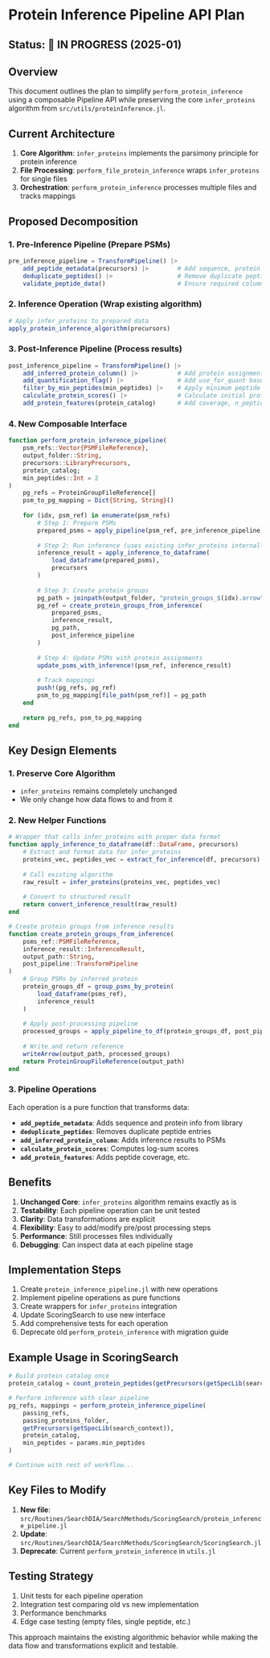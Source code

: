 # Protein Inference Pipeline API Plan

## Status: 🚧 IN PROGRESS (2025-01)

## Overview

This document outlines the plan to simplify `perform_protein_inference` using a composable Pipeline API while preserving the core `infer_proteins` algorithm from `src/utils/proteinInference.jl`.

## Current Architecture

1. **Core Algorithm**: `infer_proteins` implements the parsimony principle for protein inference
2. **File Processing**: `perform_file_protein_inference` wraps `infer_proteins` for single files
3. **Orchestration**: `perform_protein_inference` processes multiple files and tracks mappings

## Proposed Decomposition

### 1. Pre-Inference Pipeline (Prepare PSMs)

```julia
pre_inference_pipeline = TransformPipeline() |>
    add_peptide_metadata(precursors) |>        # Add sequence, protein info from precursor_idx
    deduplicate_peptides() |>                  # Remove duplicate peptide-protein pairs
    validate_peptide_data()                    # Ensure required columns exist
```

### 2. Inference Operation (Wrap existing algorithm)

```julia
# Apply infer_proteins to prepared data
apply_protein_inference_algorithm(precursors) 
```

### 3. Post-Inference Pipeline (Process results)

```julia
post_inference_pipeline = TransformPipeline() |>
    add_inferred_protein_column() |>           # Add protein assignments to PSMs
    add_quantification_flag() |>               # Add use_for_quant based on inference
    filter_by_min_peptides(min_peptides) |>    # Apply minimum peptide filter
    calculate_protein_scores() |>              # Calculate initial protein scores
    add_protein_features(protein_catalog)      # Add coverage, n_peptides, etc.
```

### 4. New Composable Interface

```julia
function perform_protein_inference_pipeline(
    psm_refs::Vector{PSMFileReference},
    output_folder::String,
    precursors::LibraryPrecursors,
    protein_catalog;
    min_peptides::Int = 2
)
    pg_refs = ProteinGroupFileReference[]
    psm_to_pg_mapping = Dict{String, String}()
    
    for (idx, psm_ref) in enumerate(psm_refs)
        # Step 1: Prepare PSMs
        prepared_psms = apply_pipeline(psm_ref, pre_inference_pipeline)
        
        # Step 2: Run inference (uses existing infer_proteins internally)
        inference_result = apply_inference_to_dataframe(
            load_dataframe(prepared_psms), 
            precursors
        )
        
        # Step 3: Create protein groups
        pg_path = joinpath(output_folder, "protein_groups_$(idx).arrow")
        pg_ref = create_protein_groups_from_inference(
            prepared_psms,
            inference_result,
            pg_path,
            post_inference_pipeline
        )
        
        # Step 4: Update PSMs with protein assignments
        update_psms_with_inference!(psm_ref, inference_result)
        
        # Track mappings
        push!(pg_refs, pg_ref)
        psm_to_pg_mapping[file_path(psm_ref)] = pg_path
    end
    
    return pg_refs, psm_to_pg_mapping
end
```

## Key Design Elements

### 1. Preserve Core Algorithm
- `infer_proteins` remains completely unchanged
- We only change how data flows to and from it

### 2. New Helper Functions

```julia
# Wrapper that calls infer_proteins with proper data format
function apply_inference_to_dataframe(df::DataFrame, precursors)
    # Extract and format data for infer_proteins
    proteins_vec, peptides_vec = extract_for_inference(df, precursors)
    
    # Call existing algorithm
    raw_result = infer_proteins(proteins_vec, peptides_vec)
    
    # Convert to structured result
    return convert_inference_result(raw_result)
end

# Create protein groups from inference results
function create_protein_groups_from_inference(
    psms_ref::PSMFileReference,
    inference_result::InferenceResult,
    output_path::String,
    post_pipeline::TransformPipeline
)
    # Group PSMs by inferred protein
    protein_groups_df = group_psms_by_protein(
        load_dataframe(psms_ref),
        inference_result
    )
    
    # Apply post-processing pipeline
    processed_groups = apply_pipeline_to_df(protein_groups_df, post_pipeline)
    
    # Write and return reference
    writeArrow(output_path, processed_groups)
    return ProteinGroupFileReference(output_path)
end
```

### 3. Pipeline Operations

Each operation is a pure function that transforms data:

- **`add_peptide_metadata`**: Adds sequence and protein info from library
- **`deduplicate_peptides`**: Removes duplicate peptide entries
- **`add_inferred_protein_column`**: Adds inference results to PSMs
- **`calculate_protein_scores`**: Computes log-sum scores
- **`add_protein_features`**: Adds peptide coverage, etc.

## Benefits

1. **Unchanged Core**: `infer_proteins` algorithm remains exactly as is
2. **Testability**: Each pipeline operation can be unit tested
3. **Clarity**: Data transformations are explicit
4. **Flexibility**: Easy to add/modify pre/post processing steps
5. **Performance**: Still processes files individually
6. **Debugging**: Can inspect data at each pipeline stage

## Implementation Steps

1. Create `protein_inference_pipeline.jl` with new operations
2. Implement pipeline operations as pure functions
3. Create wrappers for `infer_proteins` integration
4. Update ScoringSearch to use new interface
5. Add comprehensive tests for each operation
6. Deprecate old `perform_protein_inference` with migration guide

## Example Usage in ScoringSearch

```julia
# Build protein catalog once
protein_catalog = count_protein_peptides(getPrecursors(getSpecLib(search_context)))

# Perform inference with clear pipeline
pg_refs, mappings = perform_protein_inference_pipeline(
    passing_refs,
    passing_proteins_folder,
    getPrecursors(getSpecLib(search_context)),
    protein_catalog,
    min_peptides = params.min_peptides
)

# Continue with rest of workflow...
```

## Key Files to Modify

1. **New file**: `src/Routines/SearchDIA/SearchMethods/ScoringSearch/protein_inference_pipeline.jl`
2. **Update**: `src/Routines/SearchDIA/SearchMethods/ScoringSearch/ScoringSearch.jl`
3. **Deprecate**: Current `perform_protein_inference` in `utils.jl`

## Testing Strategy

1. Unit tests for each pipeline operation
2. Integration test comparing old vs new implementation
3. Performance benchmarks
4. Edge case testing (empty files, single peptide, etc.)

This approach maintains the existing algorithmic behavior while making the data flow and transformations explicit and testable.